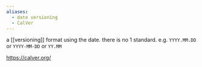 ```yaml
---
aliases:
  - date versioning
  - CalVer
---
```

a [[versioning]] format using the date.
there is no 1 standard. e.g. `YYYY.MM.DD` or `YYYY-MM-DD` or `YY.MM`

https://calver.org/

